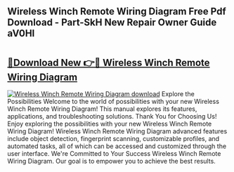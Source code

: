 ## Wireless Winch Remote Wiring Diagram Free Pdf Download - Part-SkH New Repair Owner Guide aV0HI

# <h2><a href="http://dfksxe.blite.top/?on=Wireless+Winch+Remote+Wiring+Diagram">🔗Download New 👉🔴 Wireless Winch Remote Wiring Diagram</a></h2>

[![Wireless Winch Remote Wiring Diagram download](https://i.imgur.com/lujVjoI.png)](http://dfksxe.blite.top/?on=Wireless+Winch+Remote+Wiring+Diagram)
Explore the Possibilities Welcome to the world of possibilities with your new Wireless Winch Remote Wiring Diagram! This manual explores its features, applications, and troubleshooting solutions. Thank You for Choosing Us! Enjoy exploring the possibilities with your new Wireless Winch Remote Wiring Diagram! Wireless Winch Remote Wiring Diagram advanced features include object detection, fingerprint scanning, customizable profiles, and automated tasks, all of which can be accessed and customized through the user interface. We're Committed to Your Success Wireless Winch Remote Wiring Diagram. Our goal is to empower you to achieve the best results.
